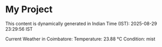 # My Project

This content is dynamically generated in Indian Time (IST): 2025-08-29 23:29:56 IST


Current Weather in Coimbatore:
Temperature: 23.88 °C
Condition: mist
